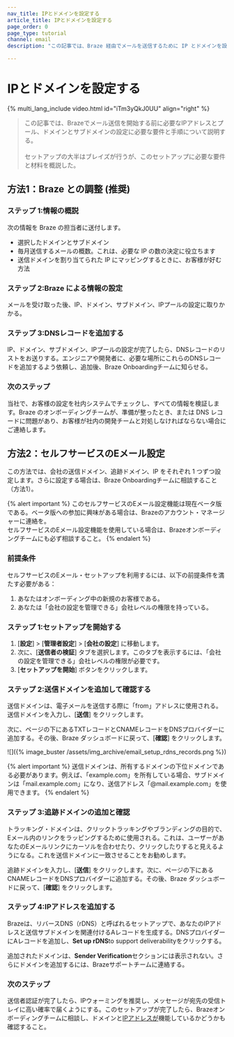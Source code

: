 ```yaml
---
nav_title: IPとドメインを設定する
article_title: IPとドメインを設定する
page_order: 0
page_type: tutorial
channel: email
description: "この記事では、Braze 経由でメールを送信するために IP とドメインを設定する方法を順に説明します。"

---
```


# IPとドメインを設定する

{% multi_lang_include video.html id="iTm3yQkJ0UU" align="right"  %}

> この記事では、Brazeでメール送信を開始する前に必要なIPアドレスとプール、ドメインとサブドメインの設定に必要な要件と手順について説明する。<br><br>セットアップの大半はブレイズが行うが、このセットアップに必要な要件と材料を概説した。

## 方法1：Braze との調整 (推奨)

### ステップ 1:情報の概説

次の情報を Braze の担当者に送付します。

* 選択したドメインとサブドメイン
* 毎月送信するメールの概数。これは、必要な IP の数の決定に役立ちます
* 送信ドメインを割り当てられた IP にマッピングするときに、お客様が好む方法

### ステップ 2:Braze による情報の設定

メールを受け取った後、IP、ドメイン、サブドメイン、IPプールの設定に取りかかる。

### ステップ 3:DNSレコードを追加する

IP、ドメイン、サブドメイン、IPプールの設定が完了したら、DNSレコードのリストをお送りする。エンジニアや開発者に、必要な場所にこれらのDNSレコードを追加するよう依頼し、追加後、Braze Onboardingチームに知らせる。

### 次のステップ

当社で、お客様の設定を社内システムでチェックし、すべての情報を検証します。Braze のオンボーディングチームが、準備が整ったとき、または DNS レコードに問題があり、お客様が社内の開発チームと対処しなければならない場合にご連絡します。

## 方法2：セルフサービスのEメール設定

この方法では、会社の送信ドメイン、追跡ドメイン、IP をそれぞれ 1 つずつ設定します。さらに設定する場合は、Braze Onboardingチームに相談すること（方法1）。

{% alert important %}
このセルフサービスのEメール設定機能は現在ベータ版である。ベータ版への参加に興味がある場合は、Brazeのアカウント・マネージャーに連絡を。<br>セルフサービスのEメール設定機能を使用している場合は、Brazeオンボーディングチームにも必ず相談すること。
{% endalert %}

### 前提条件

セルフサービスのEメール・セットアップを利用するには、以下の前提条件を満たす必要がある：

1. あなたはオンボーディング中の新規のお客様である。
2. あなたは「会社の設定を管理できる」会社レベルの権限を持っている。

### ステップ 1:セットアップを開始する

1. [**設定**] > [**管理者設定**] > [**会社の設定**] に移動します。 
2. 次に、[**送信者の検証**] タブを選択します。このタブを表示するには、「会社の設定を管理できる」会社レベルの権限が必要です。
3. [**セットアップを開始**] ボタンをクリックします。

### ステップ 2:送信ドメインを追加して確認する

送信ドメインは、電子メールを送信する際に「from」アドレスに使用される。送信ドメインを入力し、[**送信**] をクリックします。 

次に、ページの下にあるTXTレコードとCNAMEレコードをDNSプロバイダーに追加する。その後、Braze ダッシュボードに戻って、[**確認**] をクリックします。

![]({% image_buster /assets/img_archive/email_setup_rdns_records.png %})

{% alert important %}
送信ドメインは、所有するドメインの下位ドメインである必要があります。例えば、「example.com」を所有している場合、サブドメインは「mail.example.com」になり、送信アドレス「@mail.example.com」を使用できます。
{% endalert %}

### ステップ 3:追跡ドメインの追加と確認

トラッキング・ドメインは、クリックトラッキングやブランディングの目的で、Eメール内のリンクをラッピングするために使用される。これは、ユーザーがあなたのEメールリンクにカーソルを合わせたり、クリックしたりすると見えるようになる。これを送信ドメインに一致させることをお勧めします。

追跡ドメインを入力し、[**送信**] をクリックします。次に、ページの下にあるCNAMEレコードをDNSプロバイダーに追加する。その後、Braze ダッシュボードに戻って、[**確認**] をクリックします。

### ステップ 4:IPアドレスを追加する

Brazeは、リバースDNS（rDNS）と呼ばれるセットアップで、あなたのIPアドレスと送信サブドメインを関連付けるAレコードを生成する。DNSプロバイダーにAレコードを追加し、**Set up rDNS**to support deliverabilityをクリックする。

追加されたドメインは、**Sender Verification**セクションには表示されない。さらにドメインを追加するには、Brazeサポートチームに連絡する。

### 次のステップ

送信者認証が完了したら、IPウォーミングを推奨し、メッセージが宛先の受信トレイに高い確率で届くようにする。このセットアップが完了したら、Brazeオンボーディングチームに相談し、ドメインと[IPアドレスが]({{site.baseurl}}/user_guide/message_building_by_channel/email/email_setup/ip_warming/)機能しているかどうかも確認すること。

